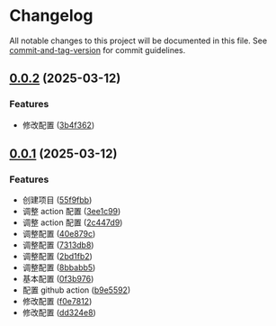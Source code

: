 # Changelog

All notable changes to this project will be documented in this file. See [commit-and-tag-version](https://github.com/absolute-version/commit-and-tag-version) for commit guidelines.

## [0.0.2](https://github.com/fxss5201/electron-app/compare/v0.0.1...v0.0.2) (2025-03-12)


### Features

* 修改配置 ([3b4f362](https://github.com/fxss5201/electron-app/commit/3b4f362ec63e001fdfe8cb1432862b452762e0f3))

## [0.0.1](https://github.com/fxss5201/electron-app/compare/55f9fbb5d5bc0650a31bab4e1c50369ec0c52835...v0.0.1) (2025-03-12)


### Features

* 创建项目 ([55f9fbb](https://github.com/fxss5201/electron-app/commit/55f9fbb5d5bc0650a31bab4e1c50369ec0c52835))
* 调整 action 配置 ([3ee1c99](https://github.com/fxss5201/electron-app/commit/3ee1c991b2b376d846b40e26d373567cc4229862))
* 调整 action 配置 ([2c447d9](https://github.com/fxss5201/electron-app/commit/2c447d9b98f9cbcdb73878c00a5d59c63085440e))
* 调整配置 ([40e879c](https://github.com/fxss5201/electron-app/commit/40e879c48589b6488848df46a0c91029c7d9b223))
* 调整配置 ([7313db8](https://github.com/fxss5201/electron-app/commit/7313db8e6cf743441df77aa91e6f5785ee709813))
* 调整配置 ([2bd1fb2](https://github.com/fxss5201/electron-app/commit/2bd1fb26b40dec5cbaad45683f568a3d1e60d610))
* 调整配置 ([8bbabb5](https://github.com/fxss5201/electron-app/commit/8bbabb5cbcb5490a579947fdb4f78b9133bfe2ec))
* 基本配置 ([0f3b976](https://github.com/fxss5201/electron-app/commit/0f3b97601cd6031d95c403d2b01c4a48229dff1b))
* 配置 github action ([b9e5592](https://github.com/fxss5201/electron-app/commit/b9e5592614552278110ea52a3eb25ef293c267c1))
* 修改配置 ([f0e7812](https://github.com/fxss5201/electron-app/commit/f0e78121ffe5967cb319748eac5044801831cf83))
* 修改配置 ([dd324e8](https://github.com/fxss5201/electron-app/commit/dd324e8c2f18a99f8ad46085dee55373ed82f586))
